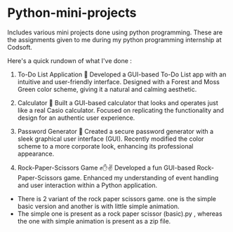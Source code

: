 # Python-mini-projects
Includes various mini projects done using python programming. These are the assignments given to me during my python programming internship at Codsoft.

Here's a quick rundown of what I've done :

1. To-Do List Application 📝
Developed a GUI-based To-Do List app with an intuitive and user-friendly interface.
Designed with a Forest and Moss Green color scheme, giving it a natural and calming aesthetic.

2. Calculator 🧮
Built a GUI-based calculator that looks and operates just like a real Casio calculator.
Focused on replicating the functionality and design for an authentic user experience.

3. Password Generator 🔐
Created a secure password generator with a sleek graphical user interface (GUI).
Recently modified the color scheme to a more corporate look, enhancing its professional appearance.

4. Rock-Paper-Scissors Game ✊✋✌️
Developed a fun GUI-based Rock-Paper-Scissors game.
Enhanced my understanding of event handling and user interaction within a Python application.
 * There is 2 variant of the rock paper scissors game. one is the simple basic version and another is with little simple animation.
 * The simple one is present as a rock paper scissor (basic).py , whereas the one with simple animation is present as a zip file.

